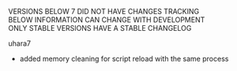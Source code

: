 VERSIONS BELOW 7 DID NOT HAVE CHANGES TRACKING   
BELOW INFORMATION CAN CHANGE WITH DEVELOPMENT   
ONLY STABLE VERSIONS HAVE A STABLE CHANGELOG   

uhara7
- added memory cleaning for script reload with the same process